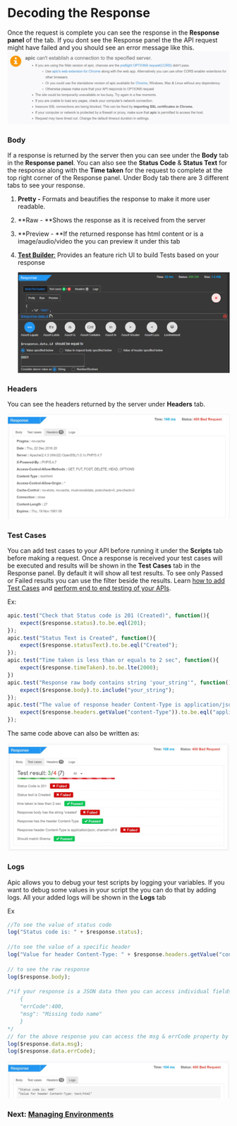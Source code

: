 # Decoding the Response

Once the request is complete you can see the response in the **Response panel** of the tab. If you dont see the Response panel the the API request might have failed and you should see an error message like this. ![](/assets/req-error.JPG)

### Body

If a response is returned by the server then you can see under the **Body** tab in the **Response panel**. You can also see the **Status Code** & **Status Text** for the response along with the **Time taken** for the request to complete at the top right corner of the Response panel. Under Body tab there are 3 different tabs to see your response.

1. **Pretty -** Formats and beautifies the response to make it more user readable.
2. **Raw - **Shows the response as it is received from the server
3. **Preview - **If the returned response has html content or is a image/audio/video the you can preview it under this tab
4. [**Test Builder**:](/tester/using-test-builder.md) Provides an feature rich UI to build Tests based on your response

   ![](/assets/apic-test-builder-x.png)

### Headers

You can see the headers returned by the server under **Headers** tab.

![](/assets/apic-headers.JPG)

### Test Cases

You can add test cases to your API before running it under the **Scripts** tab before making a request. Once a response is received your test cases will be executed and results will be shown in the **Test Cases** tab in the Response panel. By default it will show all test results. To see only Passed or Failed results you can use the filter beside the results. Learn [how to add Test Cases](/tester/writing-test-cases.md) and [perform end to end testing of your APIs](/tester/creating-test-suits.md).

Ex:

```js
apic.test("Check that Status code is 201 (Created)", function(){
    expect($response.status).to.be.eql(201);
});
apic.test("Status Text is Created", function(){
    expect($response.statusText).to.be.eql("Created");
});
apic.test("Time taken is less than or equals to 2 sec", function(){
    expect($response.timeTaken).to.be.lte(2000);
})
apic.test("Response raw body contains string 'your_string'", function(){
    expect($response.body).to.include("your_string");
});
apic.test("The value of response header Content-Type is application/json", function(){
    expect($response.headers.getValue("content-Type")).to.be.eql("application/json");
});
```

The same code above can also be written as:

![](/assets/apic-test-result.JPG)

### Logs

Apic allows you to debug your test scripts by logging your variables. If you want to debug some values in your script the you can do that by adding logs. All your added logs will be shown in the **Logs** tab

Ex

```js
//To see the value of status code
log("Status code is: " + $response.status);

//to see the value of a specific header
log("Value for header Content-Type: " + $response.headers.getValue("content-Type"));

// to see the raw response 
log($response.body);

/*if your response is a JSON data then you can access individual fields in your response
    {
    "errCode":400,
    "msg": "Missing todo name"
    }
*/
// for the above response you can access the msg & errCode property by using
log($response.data.msg);
log($response.data.errCode);
```

![](/assets/apic-resp-logs.JPG)

### Next: [Managing Environments](/tester/managing-environments.md)



